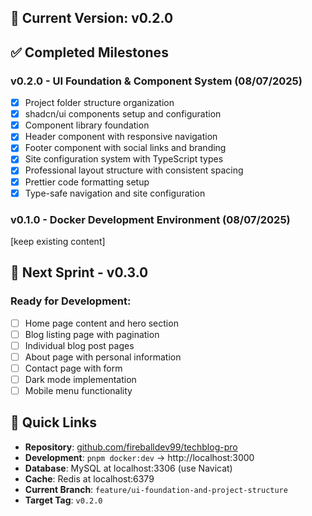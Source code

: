 ## 🎉 Current Version: v0.2.0

## ✅ Completed Milestones

### v0.2.0 - UI Foundation & Component System (08/07/2025)

- [x] Project folder structure organization
- [x] shadcn/ui components setup and configuration
- [x] Component library foundation
- [x] Header component with responsive navigation
- [x] Footer component with social links and branding
- [x] Site configuration system with TypeScript types
- [x] Professional layout structure with consistent spacing
- [x] Prettier code formatting setup
- [x] Type-safe navigation and site configuration

### v0.1.0 - Docker Development Environment (08/07/2025)

[keep existing content]

## 🔄 Next Sprint - v0.3.0

### Ready for Development:

- [ ] Home page content and hero section
- [ ] Blog listing page with pagination
- [ ] Individual blog post pages
- [ ] About page with personal information
- [ ] Contact page with form
- [ ] Dark mode implementation
- [ ] Mobile menu functionality

## 🔗 Quick Links

- **Repository**: [github.com/fireballdev99/techblog-pro](https://github.com/fireballdev99/techblog-pro)
- **Development**: `pnpm docker:dev` → http://localhost:3000
- **Database**: MySQL at localhost:3306 (use Navicat)
- **Cache**: Redis at localhost:6379
- **Current Branch**: `feature/ui-foundation-and-project-structure`
- **Target Tag**: `v0.2.0`
